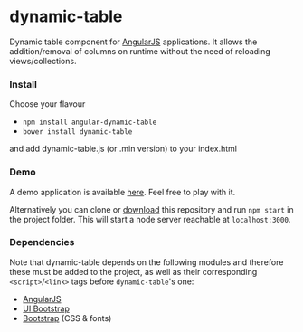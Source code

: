 # dynamic-table

Dynamic table component for [AngularJS](https://github.com/angular/angular.js) applications.
It allows the addition/removal of columns on runtime without the need of reloading views/collections.

### Install

Choose your flavour

* `npm install angular-dynamic-table`
* `bower install dynamic-table`
    
and add dynamic-table.js (or .min version) to your index.html

### Demo

A demo application is available [here](https://alxpez.github.io/dynamic-table/). Feel free to play with it.

Alternatively you can clone or [download](https://github.com/alxpez/dynamic-table/archive/master.zip) this repository and run `npm start` in the project folder. This will start a node server reachable at `localhost:3000`.
    
### Dependencies

Note that dynamic-table depends on the following modules and therefore these must be added to the project, as well as their corresponding `<script>`/`<link>` tags before `dynamic-table`'s one:

* [AngularJS](https://angularjs.org/)
* [UI Bootstrap](http://angular-ui.github.io/bootstrap/)
* [Bootstrap](http://getbootstrap.com/) (CSS & fonts)
